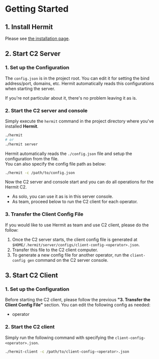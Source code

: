 # Getting Started

## 1. Install Hermit

Please see [the installation page](/installation).

## 2. Start C2 Server

### 1. Set up the Configuration

The `config.json` is in the project root. You can edit it for setting the bind address/port, domains, etc. Hermit automatically reads this configurations when starting the server.  

If you're not particular about it, there's no problem leaving it as is.

### 2. Start the C2 server and console

Simply execute the `hermit` command in the project directory where you've installed **Hermit**.  

```sh
./hermit
# or
./hermit server
```

Hermit automatically reads the `./config.json` file and setup the configuration from the file.  
You can also specify the config file path as below:

```sh
./hermit -c /path/to/config.json
```

Now the C2 server and console start and you can do all operations for the Hermit C2.  

- As solo, you can use it as is in this server console.  
- As team, proceed below to run the C2 client for each operator.

### 3. Transfer the Client Config File

If you would like to use Hermit as team and use C2 client, please do the follow:  

1. Once the C2 server starts, the client config file is generated at `$HOME/.hermit/server/configs/client-config-<operator>.json`.  
2. Transfer this file to the C2 client computer. 
3. To generate a new config file for another operator, run the `client-config gen` command on the C2 server console.

## 3. Start C2 Client

### 1. Set up the Configuration

Before starting the C2 client, please follow the previous **"3. Transfer the Client Config File"** section. 
You can edit the following config as needed:

- operator

### 2. Start the C2 client

Simply run the following command with specifying the `client-config-<operator>.json`.

```sh
./hermit-client -c /path/to/client-config-<operator>.json
```

